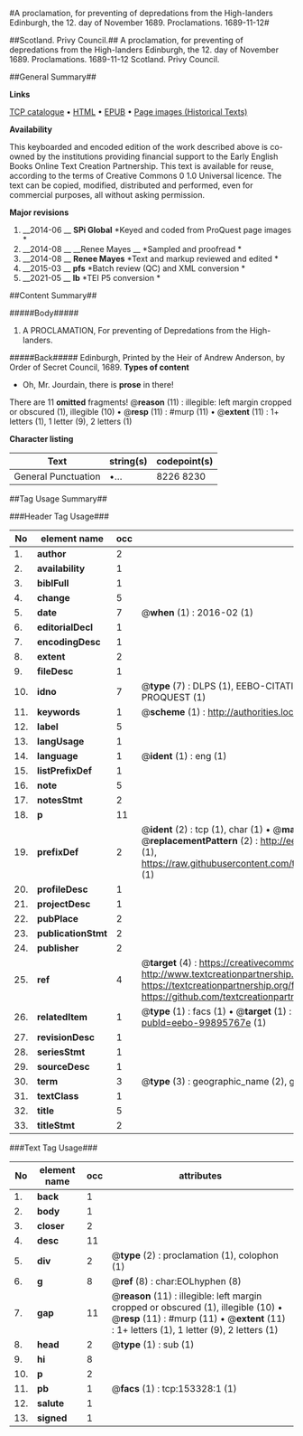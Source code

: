#A proclamation, for preventing of depredations from the High-landers Edinburgh, the 12. day of November 1689. Proclamations. 1689-11-12#

##Scotland. Privy Council.##
A proclamation, for preventing of depredations from the High-landers Edinburgh, the 12. day of November 1689.
Proclamations. 1689-11-12
Scotland. Privy Council.

##General Summary##

**Links**

[TCP catalogue](http://www.ota.ox.ac.uk/tcp/)  • 
[HTML](http://tei.it.ox.ac.uk/tcp/Texts-HTML/free/A92/A92696.html)  • 
[EPUB](http://tei.it.ox.ac.uk/tcp/Texts-EPUB/free/A92/A92696.epub) • 
[Page images (Historical Texts)](https://historicaltexts.jisc.ac.uk/eebo-99895767e)

**Availability**

This keyboarded and encoded edition of the work described above is co-owned by the
    institutions providing financial support to the Early English Books Online Text Creation
    Partnership. This text is available for reuse, according to the terms of  Creative Commons 0 1.0 Universal
    licence. The text can be copied, modified, distributed and performed, even for commercial
    purposes, all without asking permission.

**Major revisions**

1. __2014-06 __ __SPi Global__ *Keyed and coded from ProQuest page images *
1. __2014-08 __ __Renee Mayes __ *Sampled and proofread *
1. __2014-08 __ __Renee Mayes__ *Text and markup reviewed and edited *
1. __2015-03 __ __pfs__ *Batch review (QC) and XML conversion *
1. __2021-05 __ __lb__ *TEI P5 conversion *

##Content Summary##

#####Body#####

1. A PROCLAMATION, For preventing of Depredations from the High-landers.

#####Back#####
Edinburgh, Printed by the Heir of Andrew Anderson, by Order of Secret Council, 1689.
**Types of content**

  * Oh, Mr. Jourdain, there is **prose** in there!

There are 11 **omitted** fragments! 
 @__reason__ (11) : illegible: left margin cropped or obscured (1), illegible (10)  •  @__resp__ (11) : #murp (11)  •  @__extent__ (11) : 1+ letters (1), 1 letter (9), 2 letters (1)

**Character listing**


|Text|string(s)|codepoint(s)|
|---|---|---|
|General Punctuation|•…|8226 8230|

##Tag Usage Summary##

###Header Tag Usage###

|No|element name|occ|attributes|
|---|---|---|---|
|1.|__author__|2||
|2.|__availability__|1||
|3.|__biblFull__|1||
|4.|__change__|5||
|5.|__date__|7| @__when__ (1) : 2016-02 (1)|
|6.|__editorialDecl__|1||
|7.|__encodingDesc__|1||
|8.|__extent__|2||
|9.|__fileDesc__|1||
|10.|__idno__|7| @__type__ (7) : DLPS (1), EEBO-CITATION (1), VID (1), EEBO-PROQUEST (1), STC (2), PROQUEST (1)|
|11.|__keywords__|1| @__scheme__ (1) : http://authorities.loc.gov/ (1)|
|12.|__label__|5||
|13.|__langUsage__|1||
|14.|__language__|1| @__ident__ (1) : eng (1)|
|15.|__listPrefixDef__|1||
|16.|__note__|5||
|17.|__notesStmt__|2||
|18.|__p__|11||
|19.|__prefixDef__|2| @__ident__ (2) : tcp (1), char (1)  •  @__matchPattern__ (2) : ([0-9\-]+):([0-9IVX]+) (1), (.+) (1)  •  @__replacementPattern__ (2) : http://eebo.chadwyck.com/downloadtiff?vid=$1&page=$2 (1), https://raw.githubusercontent.com/textcreationpartnership/Texts/master/tcpchars.xml#$1 (1)|
|20.|__profileDesc__|1||
|21.|__projectDesc__|1||
|22.|__pubPlace__|2||
|23.|__publicationStmt__|2||
|24.|__publisher__|2||
|25.|__ref__|4| @__target__ (4) : https://creativecommons.org/publicdomain/zero/1.0/ (1), http://www.textcreationpartnership.org/docs/. (1), https://textcreationpartnership.org/faq/#faq05 (1), https://github.com/textcreationpartnership (1)|
|26.|__relatedItem__|1| @__type__ (1) : facs (1)  •  @__target__ (1) : https://data.historicaltexts.jisc.ac.uk/view?pubId=eebo-99895767e (1)|
|27.|__revisionDesc__|1||
|28.|__seriesStmt__|1||
|29.|__sourceDesc__|1||
|30.|__term__|3| @__type__ (3) : geographic_name (2), genre_form (1)|
|31.|__textClass__|1||
|32.|__title__|5||
|33.|__titleStmt__|2||


###Text Tag Usage###

|No|element name|occ|attributes|
|---|---|---|---|
|1.|__back__|1||
|2.|__body__|1||
|3.|__closer__|2||
|4.|__desc__|11||
|5.|__div__|2| @__type__ (2) : proclamation (1), colophon (1)|
|6.|__g__|8| @__ref__ (8) : char:EOLhyphen (8)|
|7.|__gap__|11| @__reason__ (11) : illegible: left margin cropped or obscured (1), illegible (10)  •  @__resp__ (11) : #murp (11)  •  @__extent__ (11) : 1+ letters (1), 1 letter (9), 2 letters (1)|
|8.|__head__|2| @__type__ (1) : sub (1)|
|9.|__hi__|8||
|10.|__p__|2||
|11.|__pb__|1| @__facs__ (1) : tcp:153328:1 (1)|
|12.|__salute__|1||
|13.|__signed__|1||
